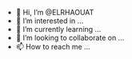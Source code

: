 - 👋 Hi, I’m @ELRHAOUAT
- 👀 I’m interested in ...
- 🌱 I’m currently learning ...
- 💞️ I’m looking to collaborate on ...
- 📫 How to reach me ...

<!---
ELRHAOUAT/ELRHAOUAT is a ✨ special ✨ repository because its `README.md` (this file) appears on your GitHub profile.
You can click the Preview link to take a look at your changes.
--->

